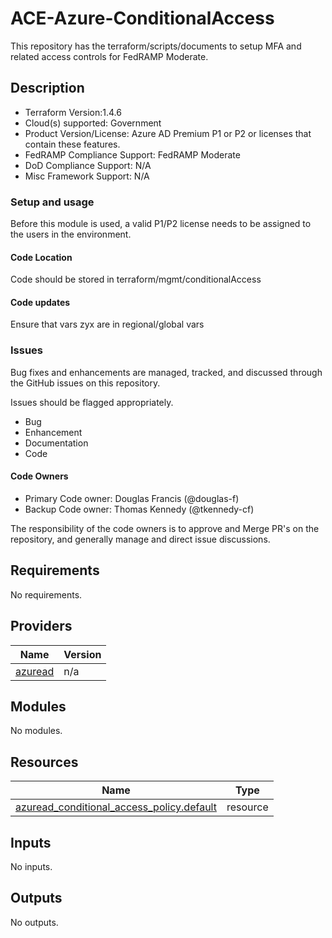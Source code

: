 # ACE-Azure-ConditionalAccess

This repository has the terraform/scripts/documents to setup MFA and related access controls for FedRAMP Moderate.

## Description

- Terraform Version:1.4.6
- Cloud(s) supported: Government
- Product Version/License: Azure AD Premium P1 or P2 or licenses that contain these features.
- FedRAMP Compliance Support: FedRAMP Moderate
- DoD Compliance Support: N/A
- Misc Framework Support: N/A

### Setup and usage

Before this module is used, a valid P1/P2 license needs to be assigned to the users in the environment.

#### Code Location

Code should be stored in terraform/mgmt/conditionalAccess

#### Code updates

Ensure that vars zyx are in regional/global vars

### **Issues**

Bug fixes and enhancements are managed, tracked, and discussed through the GitHub issues on this repository.

Issues should be flagged appropriately.

- Bug
- Enhancement
- Documentation
- Code

#### Code Owners

- Primary Code owner: Douglas Francis (@douglas-f)
- Backup Code owner: Thomas Kennedy (@tkennedy-cf)

The responsibility of the code owners is to approve and Merge PR's on the repository, and generally manage and direct issue discussions.

<!-- BEGIN_TF_DOCS -->
## Requirements

No requirements.

## Providers

| Name | Version |
|------|---------|
| <a name="provider_azuread"></a> [azuread](#provider\_azuread) | n/a |

## Modules

No modules.

## Resources

| Name | Type |
|------|------|
| [azuread_conditional_access_policy.default](https://registry.terraform.io/providers/hashicorp/azuread/latest/docs/resources/conditional_access_policy) | resource |

## Inputs

No inputs.

## Outputs

No outputs.
<!-- END_TF_DOCS -->
